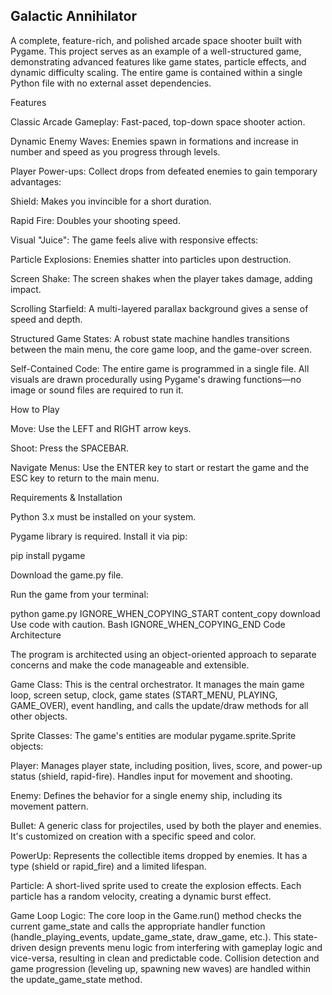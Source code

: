 ## Galactic Annihilator

A complete, feature-rich, and polished arcade space shooter built with Pygame. This project serves as an example of a well-structured game, demonstrating advanced features like game states, particle effects, and dynamic difficulty scaling. The entire game is contained within a single Python file with no external asset dependencies.

Features

Classic Arcade Gameplay: Fast-paced, top-down space shooter action.

Dynamic Enemy Waves: Enemies spawn in formations and increase in number and speed as you progress through levels.

Player Power-ups: Collect drops from defeated enemies to gain temporary advantages:

Shield: Makes you invincible for a short duration.

Rapid Fire: Doubles your shooting speed.

Visual "Juice": The game feels alive with responsive effects:

Particle Explosions: Enemies shatter into particles upon destruction.

Screen Shake: The screen shakes when the player takes damage, adding impact.

Scrolling Starfield: A multi-layered parallax background gives a sense of speed and depth.

Structured Game States: A robust state machine handles transitions between the main menu, the core game loop, and the game-over screen.

Self-Contained Code: The entire game is programmed in a single file. All visuals are drawn procedurally using Pygame's drawing functions—no image or sound files are required to run it.

How to Play

Move: Use the LEFT and RIGHT arrow keys.

Shoot: Press the SPACEBAR.

Navigate Menus: Use the ENTER key to start or restart the game and the ESC key to return to the main menu.

Requirements & Installation

Python 3.x must be installed on your system.

Pygame library is required. Install it via pip:

pip install pygame


Download the game.py file.

Run the game from your terminal:

python game.py
IGNORE_WHEN_COPYING_START
content_copy
download
Use code with caution.
Bash
IGNORE_WHEN_COPYING_END
Code Architecture

The program is architected using an object-oriented approach to separate concerns and make the code manageable and extensible.

Game Class: This is the central orchestrator. It manages the main game loop, screen setup, clock, game states (START_MENU, PLAYING, GAME_OVER), event handling, and calls the update/draw methods for all other objects.

Sprite Classes: The game's entities are modular pygame.sprite.Sprite objects:

Player: Manages player state, including position, lives, score, and power-up status (shield, rapid-fire). Handles input for movement and shooting.

Enemy: Defines the behavior for a single enemy ship, including its movement pattern.

Bullet: A generic class for projectiles, used by both the player and enemies. It's customized on creation with a specific speed and color.

PowerUp: Represents the collectible items dropped by enemies. It has a type (shield or rapid_fire) and a limited lifespan.

Particle: A short-lived sprite used to create the explosion effects. Each particle has a random velocity, creating a dynamic burst effect.

Game Loop Logic: The core loop in the Game.run() method checks the current game_state and calls the appropriate handler function (handle_playing_events, update_game_state, draw_game, etc.). This state-driven design prevents menu logic from interfering with gameplay logic and vice-versa, resulting in clean and predictable code. Collision detection and game progression (leveling up, spawning new waves) are handled within the update_game_state method.
